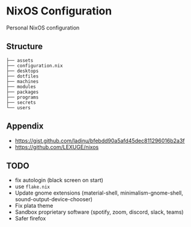 # NixOS Configuration

Personal NixOS configuration

## Structure

```
├── assets
├── configuration.nix
├── desktops
├── dotfiles
├── machines
├── modules
├── packages
├── programs
├── secrets
└── users
```

## Appendix

- https://gist.github.com/ladinu/bfebdd90a5afd45dec811296016b2a3f
- https://github.com/LEXUGE/nixos

## TODO

- fix autologin (black screen on start)
- use `flake.nix`
- Update gnome extensions (material-shell, minimalism-gnome-shell, sound-output-device-chooser)
- Fix plata theme
- Sandbox proprietary software (spotify, zoom, discord, slack, teams)
- Safer firefox

